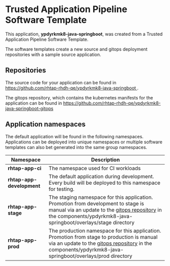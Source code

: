 # Trusted Application Pipeline Software Template

This application, **ypdyrkmk8-java-springboot**, was created from a Trusted Application Pipeline Software Template.

The software templates create a new source and gitops deployment repositories with a sample source application. 

## Repositories

The source code for your application can be found in [https://github.com/rhtap-rhdh-qe/ypdyrkmk8-java-springboot ](https://github.com/rhtap-rhdh-qe/ypdyrkmk8-java-springboot ).
 
The gitops repository, which contains the kubernetes manifests for the application can be found in 
[https://github.com/rhtap-rhdh-qe/ypdyrkmk8-java-springboot-gitops ](https://github.com/rhtap-rhdh-qe/ypdyrkmk8-java-springboot-gitops ) 

## Application namespaces 

The default application will be found in the following namespaces. Applications can be deployed into unique namespaces or multiple software templates can also bet generated into the same group namespaces.  

|  Namespace   |  Description   |  
| -------- | -------- |
| **rhtap-app-ci** | The namespace used for CI workloads |
| **rhtap-app-development** | The default application during development. Every build will be deployed to this namespace for testing. |
| **rhtap-app-stage** | The staging namespace for this application. Promotion from development to stage is manual via an update to the [gitops repository](https://github.com/rhtap-rhdh-qe/ypdyrkmk8-java-springboot-gitops ) in the components/ypdyrkmk8-java-springboot/overlays/stage directory |
| **rhtap-app-prod** | The production namespace for this application. Promotion from stage to production is manual via an update to the [gitops repository](https://github.com/rhtap-rhdh-qe/ypdyrkmk8-java-springboot-gitops ) in the components/ypdyrkmk8-java-springboot/overlays/prod directory |